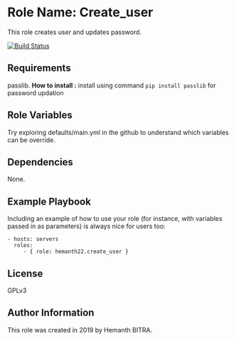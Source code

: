Role Name: Create_user
=========

This role creates user and updates password.  

[![Build Status](https://travis-ci.org/hemanth22/ansible-role-createuser.svg?branch=master)](https://travis-ci.org/hemanth22/ansible-role-createuser)

Requirements
------------

passlib.
__How to install :__ install using command `pip install passlib` for password updation

Role Variables
--------------

Try exploring defaults/main.yml in the github to understand which variables can be override.

Dependencies
------------

None.

Example Playbook
----------------

Including an example of how to use your role (for instance, with variables passed in as parameters) is always nice for users too:

    - hosts: servers
      roles:
         - { role: hemanth22.create_user }

License
-------

GPLv3

Author Information
------------------

This role was created in 2019 by Hemanth BITRA.

